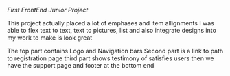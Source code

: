 *First FrontEnd Junior Project*

This project actually placed a lot of emphases and item allignments
I was able to flex text to text, text to pictures, list and also integrate designs into my work to make is look great

The top part contains Logo and Navigation bars
Second part is a link to path to registration page
third part shows testimony of satisfies users 
then we have the support page and footer at the bottom end